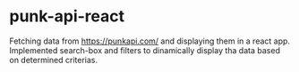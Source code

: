 # punk-api-react

Fetching data from https://punkapi.com/ and displaying them in a react app. <br>
Implemented search-box and filters to dinamically display tha data based on determined criterias.
